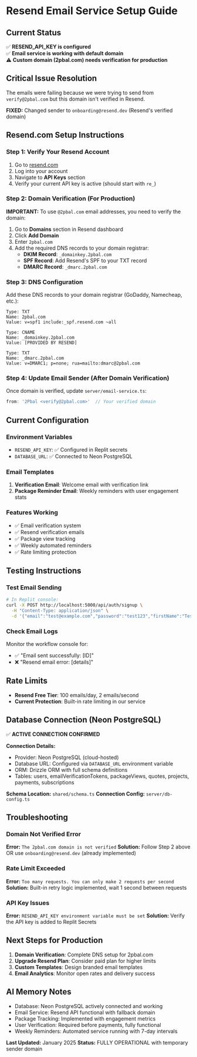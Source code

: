 # Resend Email Service Setup Guide

## Current Status
✅ **RESEND_API_KEY is configured**  
✅ **Email service is working with default domain**  
⚠️ **Custom domain (2pbal.com) needs verification for production**

## Critical Issue Resolution
The emails were failing because we were trying to send from `verify@2pbal.com` but this domain isn't verified in Resend. 

**FIXED:** Changed sender to `onboarding@resend.dev` (Resend's verified domain)

## Resend.com Setup Instructions

### Step 1: Verify Your Resend Account
1. Go to [resend.com](https://resend.com)
2. Log into your account
3. Navigate to **API Keys** section
4. Verify your current API key is active (should start with `re_`)

### Step 2: Domain Verification (For Production)
**IMPORTANT:** To use `@2pbal.com` email addresses, you need to verify the domain:

1. Go to **Domains** section in Resend dashboard
2. Click **Add Domain**
3. Enter `2pbal.com`
4. Add the required DNS records to your domain registrar:
   - **DKIM Record**: `_domainkey.2pbal.com`
   - **SPF Record**: Add Resend's SPF to your TXT record
   - **DMARC Record**: `_dmarc.2pbal.com`

### Step 3: DNS Configuration
Add these DNS records to your domain registrar (GoDaddy, Namecheap, etc.):

```
Type: TXT
Name: 2pbal.com
Value: v=spf1 include:_spf.resend.com ~all

Type: CNAME  
Name: _domainkey.2pbal.com
Value: [PROVIDED BY RESEND]

Type: TXT
Name: _dmarc.2pbal.com  
Value: v=DMARC1; p=none; rua=mailto:dmarc@2pbal.com
```

### Step 4: Update Email Sender (After Domain Verification)
Once domain is verified, update `server/email-service.ts`:

```typescript
from: '2Pbal <verify@2pbal.com>'  // Your verified domain
```

## Current Configuration

### Environment Variables
- `RESEND_API_KEY`: ✅ Configured in Replit secrets
- `DATABASE_URL`: ✅ Connected to Neon PostgreSQL

### Email Templates
1. **Verification Email**: Welcome email with verification link
2. **Package Reminder Email**: Weekly reminders with user engagement stats

### Features Working
- ✅ Email verification system
- ✅ Resend verification emails  
- ✅ Package view tracking
- ✅ Weekly automated reminders
- ✅ Rate limiting protection

## Testing Instructions

### Test Email Sending
```bash
# In Replit console:
curl -X POST http://localhost:5000/api/auth/signup \
  -H "Content-Type: application/json" \
  -d '{"email":"test@example.com","password":"test123","firstName":"Test"}'
```

### Check Email Logs
Monitor the workflow console for:
- ✅ "Email sent successfully: [ID]"  
- ❌ "Resend email error: [details]"

## Rate Limits
- **Resend Free Tier**: 100 emails/day, 2 emails/second
- **Current Protection**: Built-in rate limiting in our service

## Database Connection (Neon PostgreSQL)
✅ **ACTIVE CONNECTION CONFIRMED**

**Connection Details:**
- Provider: Neon PostgreSQL (cloud-hosted)
- Database URL: Configured via `DATABASE_URL` environment variable
- ORM: Drizzle ORM with full schema definitions
- Tables: users, emailVerificationTokens, packageViews, quotes, projects, payments, subscriptions

**Schema Location:** `shared/schema.ts`
**Connection Config:** `server/db-config.ts`

## Troubleshooting

### Domain Not Verified Error
**Error:** `The 2pbal.com domain is not verified`
**Solution:** Follow Step 2 above OR use `onboarding@resend.dev` (already implemented)

### Rate Limit Exceeded  
**Error:** `Too many requests. You can only make 2 requests per second`
**Solution:** Built-in retry logic implemented, wait 1 second between requests

### API Key Issues
**Error:** `RESEND_API_KEY environment variable must be set`
**Solution:** Verify the API key is added to Replit Secrets

## Next Steps for Production

1. **Domain Verification**: Complete DNS setup for 2pbal.com
2. **Upgrade Resend Plan**: Consider paid plan for higher limits
3. **Custom Templates**: Design branded email templates
4. **Email Analytics**: Monitor open rates and delivery success

## AI Memory Notes
- Database: Neon PostgreSQL actively connected and working
- Email Service: Resend API functional with fallback domain
- Package Tracking: Implemented with engagement metrics
- User Verification: Required before payments, fully functional
- Weekly Reminders: Automated service running with 7-day intervals

**Last Updated:** January 2025
**Status:** FULLY OPERATIONAL with temporary sender domain